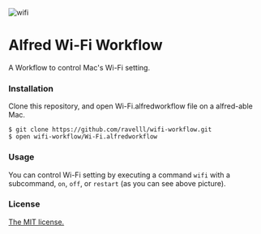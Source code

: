 ![wifi](https://cloud.githubusercontent.com/assets/2294362/16220215/4f687330-37c6-11e6-9d1e-081bbe2c7c6a.png)

# Alfred Wi-Fi Workflow
A Workflow to control Mac's Wi-Fi setting.

### Installation
Clone this repository, and open Wi-Fi.alfredworkflow file on a alfred-able Mac.

```
$ git clone https://github.com/ravelll/wifi-workflow.git
$ open wifi-workflow/Wi-Fi.alfredworkflow
```

### Usage
You can control Wi-Fi setting by executing a command `wifi` with a subcommand, `on`, `off`, or `restart` (as you can see above picture).

### License
[The MIT license.](https://github.com/ravelll/wifi-workflow/blob/master/LICENSE.md)
